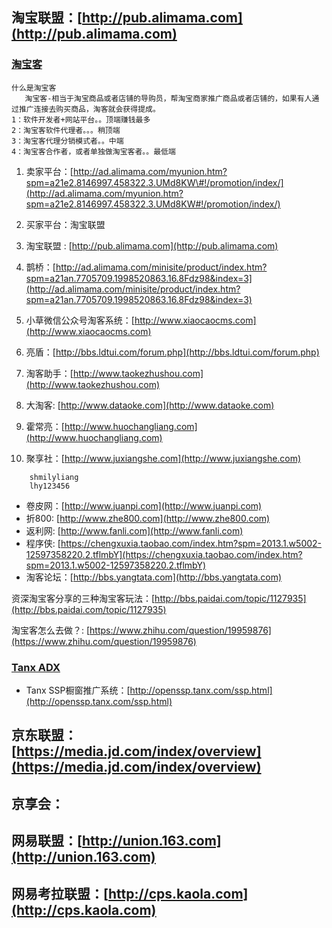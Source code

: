 ## 淘宝联盟：[http://pub.alimama.com](http://pub.alimama.com)

### [淘宝客](http://ad.alimama.com/myunion.htm?spm=a21an.7705709.1998520863.5.XLWw3V)

```
什么是淘宝客
   淘宝客-相当于淘宝商品或者店铺的导购员，帮淘宝商家推广商品或者店铺的，如果有人通过推广连接去购买商品，淘客就会获得提成。
1：软件开发者+网站平台。。顶端赚钱最多
2：淘宝客软件代理者。。。稍顶端
3：淘宝客代理分销模式者。。中端
4：淘宝客合作者，或者单独做淘宝客者。。最低端
```

1. 卖家平台：[http://ad.alimama.com/myunion.htm?spm=a21e2.8146997.458322.3.UMd8KW\#!/promotion/index/](http://ad.alimama.com/myunion.htm?spm=a21e2.8146997.458322.3.UMd8KW#!/promotion/index/)

2. 买家平台：淘宝联盟

3. 淘宝联盟 : [http://pub.alimama.com](http://pub.alimama.com)

4. 鹊桥：[http://ad.alimama.com/minisite/product/index.htm?spm=a21an.7705709.1998520863.16.8Fdz98&index=3](http://ad.alimama.com/minisite/product/index.htm?spm=a21an.7705709.1998520863.16.8Fdz98&index=3)

5. 小草微信公众号淘客系统：[http://www.xiaocaocms.com](http://www.xiaocaocms.com)

6. 亮盾：[http://bbs.ldtui.com/forum.php](http://bbs.ldtui.com/forum.php)

7. 淘客助手：[http://www.taokezhushou.com](http://www.taokezhushou.com)

8. 大淘客: [http://www.dataoke.com](http://www.dataoke.com)

9. 霍常亮：[http://www.huochangliang.com](http://www.huochangliang.com)

10. 聚享社：[http://www.juxiangshe.com](http://www.juxiangshe.com)

```
    shmilyliang
    lhy123456
```

* 卷皮网：[http://www.juanpi.com](http://www.juanpi.com)
* 折800: [http://www.zhe800.com](http://www.zhe800.com)
* 返利网: [http://www.fanli.com](http://www.fanli.com)
* 程序侠: [https://chengxuxia.taobao.com/index.htm?spm=2013.1.w5002-12597358220.2.tflmbY](https://chengxuxia.taobao.com/index.htm?spm=2013.1.w5002-12597358220.2.tflmbY)
* 淘客论坛：[http://bbs.yangtata.com](http://bbs.yangtata.com)

资深淘宝客分享的三种淘宝客玩法：[http://bbs.paidai.com/topic/1127935](http://bbs.paidai.com/topic/1127935)

淘宝客怎么去做？: [https://www.zhihu.com/question/19959876](https://www.zhihu.com/question/19959876)

### [Tanx ADX](http://adx.tanx.com/web/adx.html)

* Tanx SSP橱窗推广系统：[http://openssp.tanx.com/ssp.html](http://openssp.tanx.com/ssp.html)

## 京东联盟：[https://media.jd.com/index/overview](https://media.jd.com/index/overview)

##         京享会：

## 网易联盟：[http://union.163.com](http://union.163.com)

## 网易考拉联盟：[http://cps.kaola.com](http://cps.kaola.com)



